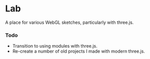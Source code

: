 # Lab
A place for various WebGL sketches, particularly with three.js. 

### Todo

* Transition to using modules with three.js. 
* Re-create a number of old projects I made with modern three.js. 
